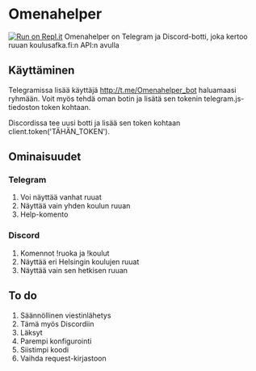 # Omenahelper
[![Run on Repl.it](https://repl.it/badge/github/kaikkitietokoneista/Omenahelper)](https://repl.it/github/kaikkitietokoneista/Omenahelper)
Omenahelper on Telegram  ja Discord-botti, joka kertoo ruuan koulusafka.fi:n API:n avulla

## Käyttäminen

Telegramissa lisää käyttäjä http://t.me/Omenahelper_bot haluamaasi ryhmään. Voit myös tehdä oman botin ja lisätä sen tokenin telegram.js-tiedoston token kohtaan.

Discordissa tee uusi botti ja lisää sen token kohtaan client.token('TÄHÄN_TOKEN'). 

## Ominaisuudet

### Telegram

1. Voi näyttää vanhat ruuat
2. Näyttää vain yhden koulun ruuan
3. Help-komento

### Discord

1. Komennot !ruoka ja !koulut
2. Näyttää eri Helsingin koulujen ruuat
3. Näyttää vain sen hetkisen ruuan

## To do

1. Säännöllinen viestinlähetys
2. Tämä myös Discordiin
3. Läksyt
4. Parempi konfigurointi
5. Siistimpi koodi
6. Vaihda request-kirjastoon

